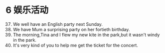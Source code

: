 # 6 娱乐活动
37. We well have an English party next Sunday.
38. We have Mum a surprising party on her fortieth birthday.
39. The morning,Tina and I flew my new kite in the park,but it wasn't windy in the park.
40. It's very kind of you to help me get the ticket for the concert. 
